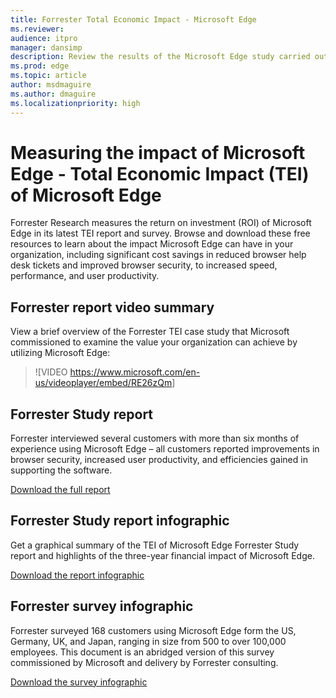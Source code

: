 ```yaml
---
title: Forrester Total Economic Impact - Microsoft Edge
ms.reviewer: 
audience: itpromanager: dansimp
description: Review the results of the Microsoft Edge study carried out by Forrester Research
ms.prod: edge
ms.topic: article
author: msdmaguire
ms.author: dmaguire
ms.localizationpriority: high
---
```

# Measuring the impact of Microsoft Edge - Total Economic Impact (TEI) of Microsoft Edge

Forrester Research measures the return on investment (ROI) of Microsoft Edge in its latest TEI report and survey. Browse and download these free resources to learn about the impact Microsoft Edge can have in your organization, including significant cost savings in reduced browser help desk tickets and improved browser security, to increased speed, performance, and user productivity.

## Forrester report video summary
View a brief overview of the Forrester TEI case study that Microsoft commissioned to examine the value your organization can achieve by utilizing Microsoft Edge: 

> ![VIDEO <https://www.microsoft.com/en-us/videoplayer/embed/RE26zQm>]

## Forrester Study report

Forrester interviewed several customers with more than six months of experience using Microsoft Edge – all customers reported improvements in browser security, increased user productivity, and efficiencies gained in supporting the software.

[Download the full report](https://www.microsoft.com/download/details.aspx?id=55847)

## Forrester Study report infographic
Get a graphical summary of the TEI of Microsoft Edge Forrester Study report and highlights of the three-year financial impact of Microsoft Edge.

[Download the report infographic](https://www.microsoft.com/download/details.aspx?id=55956)

## Forrester survey infographic

Forrester surveyed 168 customers using Microsoft Edge form the US, Germany, UK, and Japan, ranging in size from 500 to over 100,000 employees. This document is an abridged version of this survey commissioned by Microsoft and delivery by Forrester consulting.

[Download the survey infographic](https://www.microsoft.com/download/details.aspx?id=53892)
